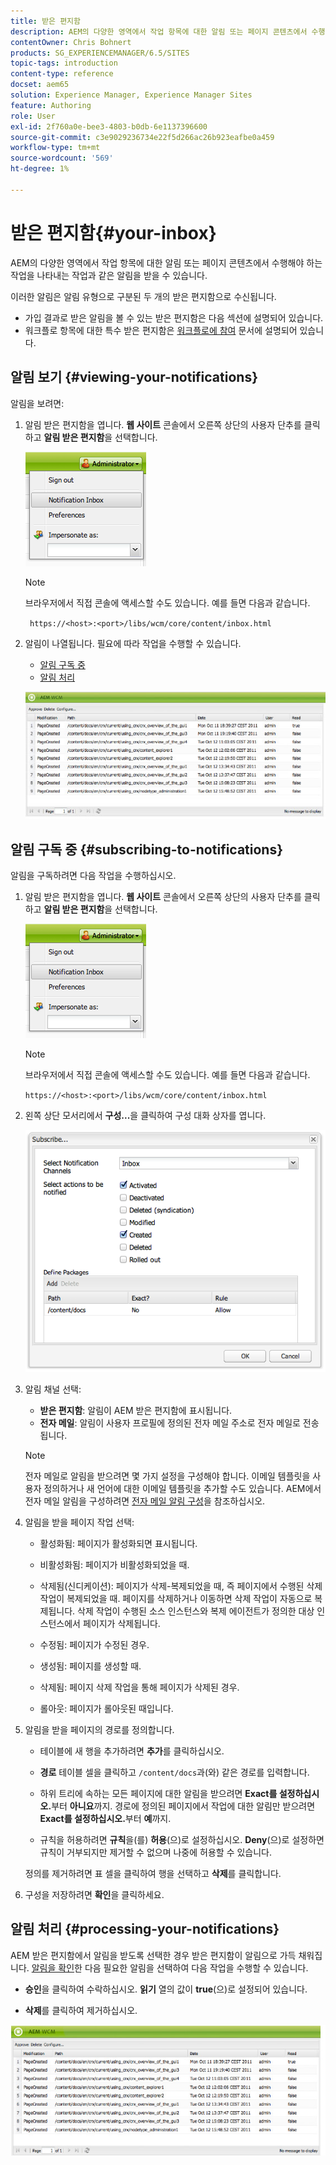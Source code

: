 ```yaml
---
title: 받은 편지함
description: AEM의 다양한 영역에서 작업 항목에 대한 알림 또는 페이지 콘텐츠에서 수행해야 하는 작업을 나타내는 작업과 같은 알림을 받을 수 있습니다.
contentOwner: Chris Bohnert
products: SG_EXPERIENCEMANAGER/6.5/SITES
topic-tags: introduction
content-type: reference
docset: aem65
solution: Experience Manager, Experience Manager Sites
feature: Authoring
role: User
exl-id: 2f760a0e-bee3-4803-b0db-6e1137396600
source-git-commit: c3e9029236734e22f5d266ac26b923eafbe0a459
workflow-type: tm+mt
source-wordcount: '569'
ht-degree: 1%

---
```


# 받은 편지함{#your-inbox}

AEM의 다양한 영역에서 작업 항목에 대한 알림 또는 페이지 콘텐츠에서 수행해야 하는 작업을 나타내는 작업과 같은 알림을 받을 수 있습니다.

이러한 알림은 알림 유형으로 구분된 두 개의 받은 편지함으로 수신됩니다.

* 가입 결과로 받은 알림을 볼 수 있는 받은 편지함은 다음 섹션에 설명되어 있습니다.
* 워크플로 항목에 대한 특수 받은 편지함은 [워크플로에 참여](/help/sites-classic-ui-authoring/classic-workflows-participating.md) 문서에 설명되어 있습니다.

## 알림 보기 {#viewing-your-notifications}

알림을 보려면:

1. 알림 받은 편지함을 엽니다. **웹 사이트** 콘솔에서 오른쪽 상단의 사용자 단추를 클릭하고 **알림 받은 편지함**&#x200B;을 선택합니다.

   ![screen_shot_2012-02-08at105226am](assets/screen_shot_2012-02-08at105226am.png)

   >[!NOTE]
   >
   >브라우저에서 직접 콘솔에 액세스할 수도 있습니다. 예를 들면 다음과 같습니다.
   >
   >
   >` https://<host>:<port>/libs/wcm/core/content/inbox.html`

1. 알림이 나열됩니다. 필요에 따라 작업을 수행할 수 있습니다.

   * [알림 구독 중](#subscribing-to-notifications)
   * [알림 처리](#processing-your-notifications)

   ![chlimage_1-4](assets/chlimage_1-4.jpeg)

## 알림 구독 중 {#subscribing-to-notifications}

알림을 구독하려면 다음 작업을 수행하십시오.

1. 알림 받은 편지함을 엽니다. **웹 사이트** 콘솔에서 오른쪽 상단의 사용자 단추를 클릭하고 **알림 받은 편지함**&#x200B;을 선택합니다.

   ![screen_shot_2012-02-08at105226am-1](assets/screen_shot_2012-02-08at105226am-1.png)

   >[!NOTE]
   >
   >브라우저에서 직접 콘솔에 액세스할 수도 있습니다. 예를 들면 다음과 같습니다.
   >
   >
   >`https://<host>:<port>/libs/wcm/core/content/inbox.html`

1. 왼쪽 상단 모서리에서 **구성...**&#x200B;을 클릭하여 구성 대화 상자를 엽니다.

   ![screen_shot_2012-02-08at111056am](assets/screen_shot_2012-02-08at111056am.png)

1. 알림 채널 선택:

   * **받은 편지함**: 알림이 AEM 받은 편지함에 표시됩니다.
   * **전자 메일**: 알림이 사용자 프로필에 정의된 전자 메일 주소로 전자 메일로 전송됩니다.

   >[!NOTE]
   >
   >전자 메일로 알림을 받으려면 몇 가지 설정을 구성해야 합니다. 이메일 템플릿을 사용자 정의하거나 새 언어에 대한 이메일 템플릿을 추가할 수도 있습니다. AEM에서 전자 메일 알림을 구성하려면 [전자 메일 알림 구성](/help/sites-administering/notification.md#configuringemailnotification)을 참조하십시오.

1. 알림을 받을 페이지 작업 선택:

   * 활성화됨: 페이지가 활성화되면 표시됩니다.
   * 비활성화됨: 페이지가 비활성화되었을 때.
   * 삭제됨(신디케이션): 페이지가 삭제-복제되었을 때, 즉 페이지에서 수행된 삭제 작업이 복제되었을 때.
페이지를 삭제하거나 이동하면 삭제 작업이 자동으로 복제됩니다. 삭제 작업이 수행된 소스 인스턴스와 복제 에이전트가 정의한 대상 인스턴스에서 페이지가 삭제됩니다.

   * 수정됨: 페이지가 수정된 경우.
   * 생성됨: 페이지를 생성할 때.
   * 삭제됨: 페이지 삭제 작업을 통해 페이지가 삭제된 경우.
   * 롤아웃: 페이지가 롤아웃된 때입니다.

1. 알림을 받을 페이지의 경로를 정의합니다.

   * 테이블에 새 행을 추가하려면 **추가**&#x200B;를 클릭하십시오.
   * **경로** 테이블 셀을 클릭하고 `/content/docs`과(와) 같은 경로를 입력합니다.

   * 하위 트리에 속하는 모든 페이지에 대한 알림을 받으려면 **Exact를 설정하십시오.**&#x200B;부터 **아니요**까지.
경로에 정의된 페이지에서 작업에 대한 알림만 받으려면 **Exact를 설정하십시오.**&#x200B;부터 **예**&#x200B;까지.

   * 규칙을 허용하려면 **규칙**&#x200B;을(를) **허용**(으)로 설정하십시오. **Deny**(으)로 설정하면 규칙이 거부되지만 제거할 수 없으며 나중에 허용할 수 있습니다.

   정의를 제거하려면 표 셀을 클릭하여 행을 선택하고 **삭제**&#x200B;를 클릭합니다.

1. 구성을 저장하려면 **확인**&#x200B;을 클릭하세요.

## 알림 처리 {#processing-your-notifications}

AEM 받은 편지함에서 알림을 받도록 선택한 경우 받은 편지함이 알림으로 가득 채워집니다. [알림을 확인](#viewing-your-notifications)한 다음 필요한 알림을 선택하여 다음 작업을 수행할 수 있습니다.

* **승인**&#x200B;을 클릭하여 수락하십시오. **읽기** 열의 값이 **true**(으)로 설정되어 있습니다.

* **삭제**&#x200B;를 클릭하여 제거하십시오.

![chlimage_1-5](assets/chlimage_1-5.jpeg)
